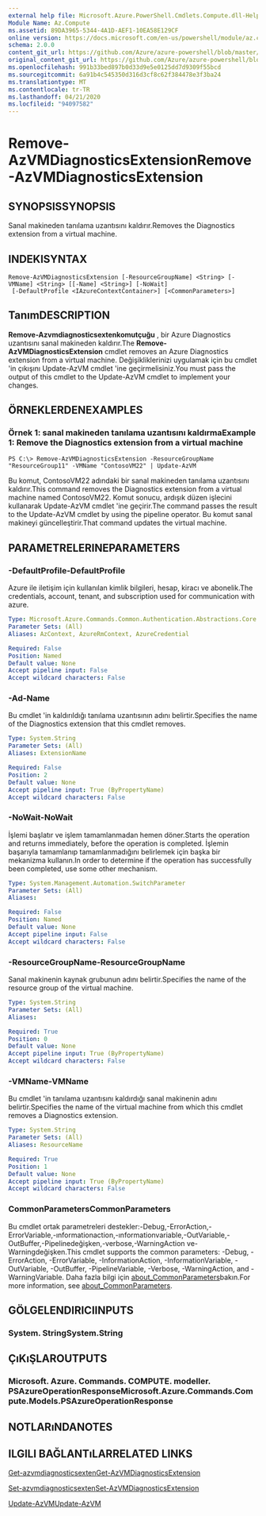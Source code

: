 ```yaml
---
external help file: Microsoft.Azure.PowerShell.Cmdlets.Compute.dll-Help.xml
Module Name: Az.Compute
ms.assetid: 89DA3965-5344-4A1D-AEF1-10EA58E129CF
online version: https://docs.microsoft.com/en-us/powershell/module/az.compute/remove-azvmdiagnosticsextension
schema: 2.0.0
content_git_url: https://github.com/Azure/azure-powershell/blob/master/src/Compute/Compute/help/Remove-AzVMDiagnosticsExtension.md
original_content_git_url: https://github.com/Azure/azure-powershell/blob/master/src/Compute/Compute/help/Remove-AzVMDiagnosticsExtension.md
ms.openlocfilehash: 991b33bed897b0d33d9e5e0125dd7d9309f55bcd
ms.sourcegitcommit: 6a91b4c545350d316d3cf8c62f384478e3f3ba24
ms.translationtype: MT
ms.contentlocale: tr-TR
ms.lasthandoff: 04/21/2020
ms.locfileid: "94097582"
---
```

# <span data-ttu-id="61f93-101">Remove-AzVMDiagnosticsExtension</span><span class="sxs-lookup"><span data-stu-id="61f93-101">Remove-AzVMDiagnosticsExtension</span></span>

## <span data-ttu-id="61f93-102">SYNOPSIS</span><span class="sxs-lookup"><span data-stu-id="61f93-102">SYNOPSIS</span></span>
<span data-ttu-id="61f93-103">Sanal makineden tanılama uzantısını kaldırır.</span><span class="sxs-lookup"><span data-stu-id="61f93-103">Removes the Diagnostics extension from a virtual machine.</span></span>

## <span data-ttu-id="61f93-104">INDEKI</span><span class="sxs-lookup"><span data-stu-id="61f93-104">SYNTAX</span></span>

```
Remove-AzVMDiagnosticsExtension [-ResourceGroupName] <String> [-VMName] <String> [[-Name] <String>] [-NoWait]
 [-DefaultProfile <IAzureContextContainer>] [<CommonParameters>]
```

## <span data-ttu-id="61f93-105">Tanım</span><span class="sxs-lookup"><span data-stu-id="61f93-105">DESCRIPTION</span></span>
<span data-ttu-id="61f93-106">**Remove-Azvmdiagnosticsextenkomutçuğu** , bir Azure Diagnostics uzantısını sanal makineden kaldırır.</span><span class="sxs-lookup"><span data-stu-id="61f93-106">The **Remove-AzVMDiagnosticsExtension** cmdlet removes an Azure Diagnostics extension from a virtual machine.</span></span>
<span data-ttu-id="61f93-107">Değişikliklerinizi uygulamak için bu cmdlet 'in çıkışını Update-AzVM cmdlet 'ine geçirmelisiniz.</span><span class="sxs-lookup"><span data-stu-id="61f93-107">You must pass the output of this cmdlet to the Update-AzVM cmdlet to implement your changes.</span></span>

## <span data-ttu-id="61f93-108">ÖRNEKLERDEN</span><span class="sxs-lookup"><span data-stu-id="61f93-108">EXAMPLES</span></span>

### <span data-ttu-id="61f93-109">Örnek 1: sanal makineden tanılama uzantısını kaldırma</span><span class="sxs-lookup"><span data-stu-id="61f93-109">Example 1: Remove the Diagnostics extension from a virtual machine</span></span>
```
PS C:\> Remove-AzVMDiagnosticsExtension -ResourceGroupName "ResourceGroup11" -VMName "ContosoVM22" | Update-AzVM
```

<span data-ttu-id="61f93-110">Bu komut, ContosoVM22 adındaki bir sanal makineden tanılama uzantısını kaldırır.</span><span class="sxs-lookup"><span data-stu-id="61f93-110">This command removes the Diagnostics extension from a virtual machine named ContosoVM22.</span></span>
<span data-ttu-id="61f93-111">Komut sonucu, ardışık düzen işlecini kullanarak Update-AzVM cmdlet 'ine geçirir.</span><span class="sxs-lookup"><span data-stu-id="61f93-111">The command passes the result to the Update-AzVM cmdlet by using the pipeline operator.</span></span>
<span data-ttu-id="61f93-112">Bu komut sanal makineyi güncelleştirir.</span><span class="sxs-lookup"><span data-stu-id="61f93-112">That command updates the virtual machine.</span></span>

## <span data-ttu-id="61f93-113">PARAMETRELERINE</span><span class="sxs-lookup"><span data-stu-id="61f93-113">PARAMETERS</span></span>

### <span data-ttu-id="61f93-114">-DefaultProfile</span><span class="sxs-lookup"><span data-stu-id="61f93-114">-DefaultProfile</span></span>
<span data-ttu-id="61f93-115">Azure ile iletişim için kullanılan kimlik bilgileri, hesap, kiracı ve abonelik.</span><span class="sxs-lookup"><span data-stu-id="61f93-115">The credentials, account, tenant, and subscription used for communication with azure.</span></span>

```yaml
Type: Microsoft.Azure.Commands.Common.Authentication.Abstractions.Core.IAzureContextContainer
Parameter Sets: (All)
Aliases: AzContext, AzureRmContext, AzureCredential

Required: False
Position: Named
Default value: None
Accept pipeline input: False
Accept wildcard characters: False
```

### <span data-ttu-id="61f93-116">-Ad</span><span class="sxs-lookup"><span data-stu-id="61f93-116">-Name</span></span>
<span data-ttu-id="61f93-117">Bu cmdlet 'in kaldırıldığı tanılama uzantısının adını belirtir.</span><span class="sxs-lookup"><span data-stu-id="61f93-117">Specifies the name of the Diagnostics extension that this cmdlet removes.</span></span>

```yaml
Type: System.String
Parameter Sets: (All)
Aliases: ExtensionName

Required: False
Position: 2
Default value: None
Accept pipeline input: True (ByPropertyName)
Accept wildcard characters: False
```

### <span data-ttu-id="61f93-118">-NoWait</span><span class="sxs-lookup"><span data-stu-id="61f93-118">-NoWait</span></span>
<span data-ttu-id="61f93-119">İşlemi başlatır ve işlem tamamlanmadan hemen döner.</span><span class="sxs-lookup"><span data-stu-id="61f93-119">Starts the operation and returns immediately, before the operation is completed.</span></span> <span data-ttu-id="61f93-120">İşlemin başarıyla tamamlanıp tamamlanmadığını belirlemek için başka bir mekanizma kullanın.</span><span class="sxs-lookup"><span data-stu-id="61f93-120">In order to determine if the operation has successfully been completed, use some other mechanism.</span></span>

```yaml
Type: System.Management.Automation.SwitchParameter
Parameter Sets: (All)
Aliases:

Required: False
Position: Named
Default value: None
Accept pipeline input: False
Accept wildcard characters: False
```

### <span data-ttu-id="61f93-121">-ResourceGroupName</span><span class="sxs-lookup"><span data-stu-id="61f93-121">-ResourceGroupName</span></span>
<span data-ttu-id="61f93-122">Sanal makinenin kaynak grubunun adını belirtir.</span><span class="sxs-lookup"><span data-stu-id="61f93-122">Specifies the name of the resource group of the virtual machine.</span></span>

```yaml
Type: System.String
Parameter Sets: (All)
Aliases:

Required: True
Position: 0
Default value: None
Accept pipeline input: True (ByPropertyName)
Accept wildcard characters: False
```

### <span data-ttu-id="61f93-123">-VMName</span><span class="sxs-lookup"><span data-stu-id="61f93-123">-VMName</span></span>
<span data-ttu-id="61f93-124">Bu cmdlet 'in tanılama uzantısını kaldırdığı sanal makinenin adını belirtir.</span><span class="sxs-lookup"><span data-stu-id="61f93-124">Specifies the name of the virtual machine from which this cmdlet removes a Diagnostics extension.</span></span>

```yaml
Type: System.String
Parameter Sets: (All)
Aliases: ResourceName

Required: True
Position: 1
Default value: None
Accept pipeline input: True (ByPropertyName)
Accept wildcard characters: False
```

### <span data-ttu-id="61f93-125">CommonParameters</span><span class="sxs-lookup"><span data-stu-id="61f93-125">CommonParameters</span></span>
<span data-ttu-id="61f93-126">Bu cmdlet ortak parametreleri destekler:-Debug,-ErrorAction,-ErrorVariable,-ınformationaction,-ınformationvariable,-OutVariable,-OutBuffer,-Pipelinedeğişken,-verbose,-WarningAction ve-Warningdeğişken.</span><span class="sxs-lookup"><span data-stu-id="61f93-126">This cmdlet supports the common parameters: -Debug, -ErrorAction, -ErrorVariable, -InformationAction, -InformationVariable, -OutVariable, -OutBuffer, -PipelineVariable, -Verbose, -WarningAction, and -WarningVariable.</span></span> <span data-ttu-id="61f93-127">Daha fazla bilgi için [about_CommonParameters](http://go.microsoft.com/fwlink/?LinkID=113216)bakın.</span><span class="sxs-lookup"><span data-stu-id="61f93-127">For more information, see [about_CommonParameters](http://go.microsoft.com/fwlink/?LinkID=113216).</span></span>

## <span data-ttu-id="61f93-128">GÖLGELENDIRICI</span><span class="sxs-lookup"><span data-stu-id="61f93-128">INPUTS</span></span>

### <span data-ttu-id="61f93-129">System. String</span><span class="sxs-lookup"><span data-stu-id="61f93-129">System.String</span></span>

## <span data-ttu-id="61f93-130">ÇıKıŞLAR</span><span class="sxs-lookup"><span data-stu-id="61f93-130">OUTPUTS</span></span>

### <span data-ttu-id="61f93-131">Microsoft. Azure. Commands. COMPUTE. modeller. PSAzureOperationResponse</span><span class="sxs-lookup"><span data-stu-id="61f93-131">Microsoft.Azure.Commands.Compute.Models.PSAzureOperationResponse</span></span>

## <span data-ttu-id="61f93-132">NOTLARıNDA</span><span class="sxs-lookup"><span data-stu-id="61f93-132">NOTES</span></span>

## <span data-ttu-id="61f93-133">ILGILI BAĞLANTıLAR</span><span class="sxs-lookup"><span data-stu-id="61f93-133">RELATED LINKS</span></span>

[<span data-ttu-id="61f93-134">Get-azvmdiagnosticsexten</span><span class="sxs-lookup"><span data-stu-id="61f93-134">Get-AzVMDiagnosticsExtension</span></span>](./Get-AzVMDiagnosticsExtension.md)

[<span data-ttu-id="61f93-135">Set-azvmdiagnosticsexten</span><span class="sxs-lookup"><span data-stu-id="61f93-135">Set-AzVMDiagnosticsExtension</span></span>](./Set-AzVMDiagnosticsExtension.md)

[<span data-ttu-id="61f93-136">Update-AzVM</span><span class="sxs-lookup"><span data-stu-id="61f93-136">Update-AzVM</span></span>](./Update-AzVM.md)


